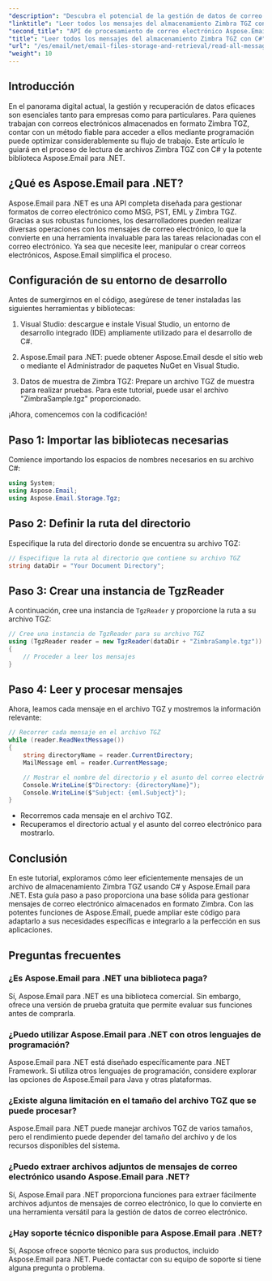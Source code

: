 ```yaml
---
"description": "Descubra el potencial de la gestión de datos de correo electrónico con nuestra guía paso a paso para leer archivos TGZ de Zimbra con C# y la biblioteca Aspose.Email para .NET. Este tutorial le ayudará a acceder y procesar mensajes de correo electrónico de forma eficiente."
"linktitle": "Leer todos los mensajes del almacenamiento Zimbra TGZ con C#"
"second_title": "API de procesamiento de correo electrónico Aspose.Email .NET"
"title": "Leer todos los mensajes del almacenamiento Zimbra TGZ con C#"
"url": "/es/email/net/email-files-storage-and-retrieval/read-all-messages-from-zimbra-tgz-storage/"
"weight": 10
---
```


## Introducción

En el panorama digital actual, la gestión y recuperación de datos eficaces son esenciales tanto para empresas como para particulares. Para quienes trabajan con correos electrónicos almacenados en formato Zimbra TGZ, contar con un método fiable para acceder a ellos mediante programación puede optimizar considerablemente su flujo de trabajo. Este artículo le guiará en el proceso de lectura de archivos Zimbra TGZ con C# y la potente biblioteca Aspose.Email para .NET.

## ¿Qué es Aspose.Email para .NET?

Aspose.Email para .NET es una API completa diseñada para gestionar formatos de correo electrónico como MSG, PST, EML y Zimbra TGZ. Gracias a sus robustas funciones, los desarrolladores pueden realizar diversas operaciones con los mensajes de correo electrónico, lo que la convierte en una herramienta invaluable para las tareas relacionadas con el correo electrónico. Ya sea que necesite leer, manipular o crear correos electrónicos, Aspose.Email simplifica el proceso.

## Configuración de su entorno de desarrollo

Antes de sumergirnos en el código, asegúrese de tener instaladas las siguientes herramientas y bibliotecas:

1. Visual Studio: descargue e instale Visual Studio, un entorno de desarrollo integrado (IDE) ampliamente utilizado para el desarrollo de C#.

2. Aspose.Email para .NET: puede obtener Aspose.Email desde el sitio web o mediante el Administrador de paquetes NuGet en Visual Studio.

3. Datos de muestra de Zimbra TGZ: Prepare un archivo TGZ de muestra para realizar pruebas. Para este tutorial, puede usar el archivo "ZimbraSample.tgz" proporcionado.

¡Ahora, comencemos con la codificación!

## Paso 1: Importar las bibliotecas necesarias

Comience importando los espacios de nombres necesarios en su archivo C#:

```csharp
using System;
using Aspose.Email;
using Aspose.Email.Storage.Tgz;
```

## Paso 2: Definir la ruta del directorio

Especifique la ruta del directorio donde se encuentra su archivo TGZ:

```csharp
// Especifique la ruta al directorio que contiene su archivo TGZ
string dataDir = "Your Document Directory";
```

## Paso 3: Crear una instancia de TgzReader

A continuación, cree una instancia de `TgzReader` y proporcione la ruta a su archivo TGZ:

```csharp
// Cree una instancia de TgzReader para su archivo TGZ
using (TgzReader reader = new TgzReader(dataDir + "ZimbraSample.tgz"))
{
    // Proceder a leer los mensajes
}
```

## Paso 4: Leer y procesar mensajes

Ahora, leamos cada mensaje en el archivo TGZ y mostremos la información relevante:

```csharp
// Recorrer cada mensaje en el archivo TGZ
while (reader.ReadNextMessage())
{
    string directoryName = reader.CurrentDirectory;
    MailMessage eml = reader.CurrentMessage;

    // Mostrar el nombre del directorio y el asunto del correo electrónico
    Console.WriteLine($"Directory: {directoryName}");
    Console.WriteLine($"Subject: {eml.Subject}");
}
```

- Recorremos cada mensaje en el archivo TGZ.
- Recuperamos el directorio actual y el asunto del correo electrónico para mostrarlo.


## Conclusión

En este tutorial, exploramos cómo leer eficientemente mensajes de un archivo de almacenamiento Zimbra TGZ usando C# y Aspose.Email para .NET. Esta guía paso a paso proporciona una base sólida para gestionar mensajes de correo electrónico almacenados en formato Zimbra. Con las potentes funciones de Aspose.Email, puede ampliar este código para adaptarlo a sus necesidades específicas e integrarlo a la perfección en sus aplicaciones.

## Preguntas frecuentes

### ¿Es Aspose.Email para .NET una biblioteca paga?
Sí, Aspose.Email para .NET es una biblioteca comercial. Sin embargo, ofrece una versión de prueba gratuita que permite evaluar sus funciones antes de comprarla.

### ¿Puedo utilizar Aspose.Email para .NET con otros lenguajes de programación?
Aspose.Email para .NET está diseñado específicamente para .NET Framework. Si utiliza otros lenguajes de programación, considere explorar las opciones de Aspose.Email para Java y otras plataformas.

### ¿Existe alguna limitación en el tamaño del archivo TGZ que se puede procesar?
Aspose.Email para .NET puede manejar archivos TGZ de varios tamaños, pero el rendimiento puede depender del tamaño del archivo y de los recursos disponibles del sistema.

### ¿Puedo extraer archivos adjuntos de mensajes de correo electrónico usando Aspose.Email para .NET?
Sí, Aspose.Email para .NET proporciona funciones para extraer fácilmente archivos adjuntos de mensajes de correo electrónico, lo que lo convierte en una herramienta versátil para la gestión de datos de correo electrónico.

### ¿Hay soporte técnico disponible para Aspose.Email para .NET?
Sí, Aspose ofrece soporte técnico para sus productos, incluido Aspose.Email para .NET. Puede contactar con su equipo de soporte si tiene alguna pregunta o problema.